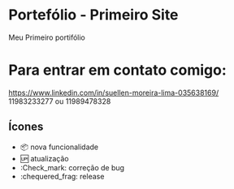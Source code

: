 # Portefólio - Primeiro Site

Meu Primeiro portifólio
# Para entrar em contato comigo:

https://www.linkedin.com/in/suellen-moreira-lima-035638169/
11983233277 ou 11989478328

## Ícones
- :package: nova funcionalidade
- :up: atualização
- :Check_mark: correção de bug
- :chequered_frag: release
